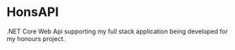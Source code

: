 # HonsAPI
.NET Core Web Api supporting my full stack application being developed for my honours project.
